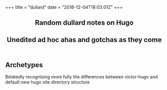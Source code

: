 +++
title = "dullard"
date = "2018-12-04T18:03:01Z"
+++
<article>
  <header class="c-section-header">
      <h1 class="c-section-header__headline">Random dullard notes on Hugo</h1><h2>Unedited ad hoc ahas and gotchas as they come</h2>
  </header>
  <h2>Archetypes</h2>
  <p>Belatedly recognising more fully the differences between victor-hugo and default new hugo site directory structure<p>
</article>
